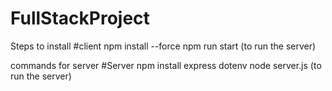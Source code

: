 # FullStackProject
Steps to install 
#client 
npm install --force
npm run start (to run the server)



commands for server
#Server
npm install express dotenv
node server.js (to run the server)